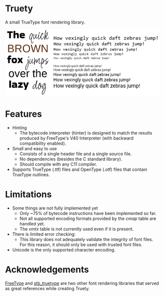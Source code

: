 # Truety
A small TrueType font rendering library.

![](./images/demo_image.png)
# Features
- Hinting
  - The bytecode interpreter (hinter) is designed to match the results produced by FreeType's V40 Interpreter (with backward compatibility enabled).
- Small and easy to use
  - Consists of a single header file and a single source file.
  - No dependencies (besides the C standard library).
  - Should compile with any C11 compiler.
- Supports TrueType (.ttf) files and OpenType (.otf) files that contain TrueType outlines.

# Limitations
- Some things are not fully implemented yet
    - Only ~75% of bytecode instructions have been implemented so far.
    - Not all supported encoding formats provided by the *cmap* table are handled yet.
    - The *vmtx* table is not currently used even if it is present.
- There is limited error checking:
    - This library does not adequately validate the integrity of font files. For this reason, it should only be used with trusted font files.
- Unicode is the only supported character encoding.

# Acknowledgements
[FreeType](https://freetype.org/) and [stb_truetype](https://github.com/nothings/stb/blob/master/stb_truetype.h) are two other font rendering libraries that served as great references while creating Truety.
